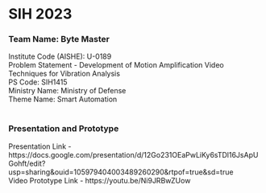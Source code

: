 # SIH 2023
<h3>Team Name: Byte Master </h3>
Institute Code (AISHE): U-0189 <br>
Problem Statement - Development of Motion Amplification Video Techniques for Vibration Analysis <br>
PS Code: SIH1415 <br>
Ministry Name: Ministry of Defense <br>
Theme Name: Smart Automation <br><br>

<h3>Presentation and Prototype</h3>
Presentation Link - https://docs.google.com/presentation/d/12Go231OEaPwLiKy6sTDl16JsApUGohft/edit?usp=sharing&ouid=105979404003489260290&rtpof=true&sd=true <br>
Video Prototype Link - https://youtu.be/Ni9JRBwZUow
